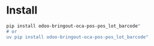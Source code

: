 # Install

```bash
pip install odoo-bringout-oca-pos-pos_lot_barcode"
# or
uv pip install odoo-bringout-oca-pos-pos_lot_barcode"
```
